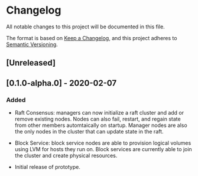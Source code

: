 # Changelog

All notable changes to this project will be documented in this file.

The format is based on [Keep a Changelog](https://keepachangelog.com/en/1.0.0/),
and this project adheres to [Semantic Versioning](https://semver.org/spec/v2.0.0.html).

## [Unreleased]

## [0.1.0-alpha.0] - 2020-02-07
### Added
- Raft Consensus: managers can now initialize a raft cluster and add or remove existing nodes. Nodes can also fail, restart, and regain state from other members automtaically on startup. Manager nodes are also the only nodes in the cluster that can update state in the raft.

- Block Service: block service nodes are able to provision logical volumes using LVM for hosts they run on. Block services are currently able to join the cluster and create physical resources.

- Initial release of prototype.
